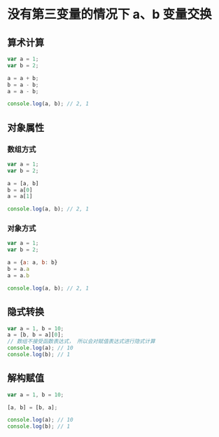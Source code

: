 # 没有第三变量的情况下 a、b 变量交换

## 算术计算

```js
var a = 1;
var b = 2;

a = a + b;
b = a - b;
a = a - b;

console.log(a, b); // 2, 1
```

## 对象属性

### 数组方式

```js
var a = 1;
var b = 2;

a = [a, b]
b = a[0]
a = a[1]

console.log(a, b); // 2, 1
```
### 对象方式

```js
var a = 1;
var b = 2;

a = {a: a, b: b}
b = a.a
a = a.b

console.log(a, b); // 2, 1
```

## 隐式转换

```js
var a = 1, b = 10;
a = [b, b = a][0];
// 数组不接受函数表达式， 所以会对赋值表达式进行隐式计算
console.log(a); // 10
console.log(b); // 1
```

## 解构赋值

```js
var a = 1, b = 10;

[a, b] = [b, a];

console.log(a); // 10
console.log(b); // 1
```

